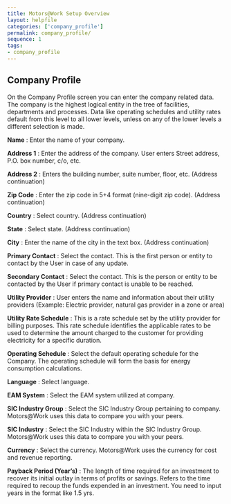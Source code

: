 ```yaml
---
title: Motors@Work Setup Overview
layout: helpfile
categories: ['company_profile']
permalink: company_profile/
sequence: 1
tags:
- company_profile
---
```


## **Company Profile**

On the Company Profile screen you can enter the company related data. The company is the highest logical entity in the tree of facilities, departments and processes. Data like operating schedules and utility rates default from this level to all lower levels, unless on any of the lower levels a different selection is made.

**Name** : Enter the name of your company.

**Address 1** :  Enter the address of the company. User enters Street address, P.O. box number, c/o, etc.

**Address 2** : Enters the building number, suite number, floor, etc. (Address continuation)

**Zip Code** : Enter the zip code in 5+4 format (nine-digit zip code). (Address continuation)

**Country** :  Select country. (Address continuation) 

**State** : Select state. (Address continuation)

**City** :  Enter the name of the city in the text box. (Address continuation)

**Primary Contact** :  Select the contact. This is the first person or entity to contact by the User in case of any update. 

**Secondary Contact** : Select the contact. This is the person or entity to be contacted by the User if primary contact is unable to be reached.  

**Utility Provider** : User enters the name and information about their utility providers (Example: Electric provider, natural gas provider in a zone or area)

**Utility Rate Schedule** : This is a rate schedule set by the utility provider for billing purposes. This rate schedule identifies the applicable rates to be used to determine the amount charged to the customer for providing electricity for a specific duration. 

**Operating Schedule** : Select the default operating schedule for the Company. The operating schedule will form the basis for energy consumption calculations.

**Language** : Select language. 

**EAM System** : Select the EAM system utilized at company. 

**SIC Industry Group** :  Select the SIC Industry Group pertaining to company. Motors@Work uses this data to compare you with your peers. 

**SIC Industry** : Select the SIC Industry within the SIC Industry Group. Motors@Work uses this data to compare you with your peers.

**Currency** :  Select the currency. Motors@Work uses the currency for cost and revenue reporting. 

**Payback Period (Year’s)** : The length of time required for an investment to recover its initial outlay in terms of profits or savings. Refers to the time required to recoup the funds expended in an investment. You need to input years in the format like 1.5 yrs.
